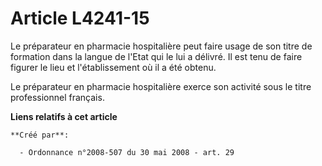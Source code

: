 # Article L4241-15

Le préparateur en pharmacie hospitalière peut faire usage de son titre de formation dans la langue de l'Etat qui le lui a
délivré. Il est tenu de faire figurer le lieu et l'établissement où il a été obtenu. 

Le préparateur en pharmacie hospitalière exerce son activité sous le titre professionnel français.

**Liens relatifs à cet article**

	**Créé par**:

	  - Ordonnance n°2008-507 du 30 mai 2008 - art. 29
